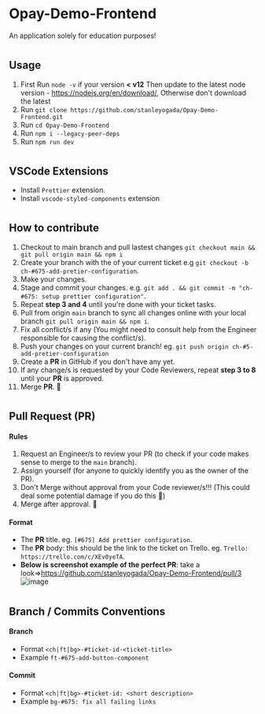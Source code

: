 # Opay-Demo-Frontend

An application solely for education purposes!

#

## Usage

1. First Run `node -v` if your version **< v12** Then update to the latest node version - https://nodejs.org/en/download/, Otherwise don't download the latest
2. Run `git clone https://github.com/stanleyogada/Opay-Demo-Frontend.git`
3. Run `cd Opay-Demo-Frontend`
4. Run `npm i --legacy-peer-deps`
5. Run `npm run dev`

#

## VSCode Extensions

- Install `Prettier` extension.
- Install `vscode-styled-components` extension

#

## How to contribute

1. Checkout to main branch and pull lastest changes `git checkout main && git pull origin main && npm i`
2. Create your branch with the of your current ticket e.g `git checkout -b ch-#675-add-pretier-configuration`.
3. Make your changes.
4. Stage and commit your changes. e.g. `git add . && git commit -m "ch-#675: setup prettier configuration"`.
5. Repeat **step 3 and 4** until you're done with your ticket tasks.
6. Pull from origin `main` branch to sync all changes online with your local branch `git pull origin main && npm i`.
7. Fix all conflict/s if any (You might need to consult help from the Engineer responsible for causing the conflict/s).
8. Push your changes on your current branch! eg. `git push origin ch-#5-add-pretier-configuration`
9. Create a **PR** in GitHub if you don't have any yet.
10. If any change/s is requested by your Code Reviewers, repeat **step 3 to 8** until your **PR** is approved.
11. Merge **PR**. 🚢

#

## Pull Request (**PR**)

#### Rules

1. Request an Engineer/s to review your PR (to check if your code makes sense to merge to the `main` branch).
2. Assign yourself (for anyone to quickly identify you as the owner of the PR).
3. Don't Merge without approval from your Code reviewer/s!!! (This could deal some potential damage if you do this 🥴)
4. Merge after approval. 🚢

#### Format

- The **PR** title. eg. `[#675] Add prettier configuration`.
- The **PR** body: this should be the link to the ticket on Trello. eg. `Trello: https://trello.com/c/XEv0yeTA`.
- **Below is screenshot example of the perfect PR**: take a look=>https://github.com/stanleyogada/Opay-Demo-Frontend/pull/3
  ![image](https://user-images.githubusercontent.com/104577296/221747744-f5a893cf-ae75-4a63-ba69-9016798e47a9.png)

#

## Branch / Commits Conventions

#### Branch

- Format `<ch|ft|bg>-#ticket-id-<ticket-title>`
- Example `ft-#675-add-button-component`

#### Commit

- Format `<ch|ft|bg>-#ticket-id: <short description>`
- Example `bg-#675: fix all failing links`
